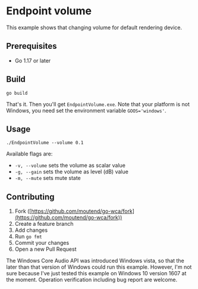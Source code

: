# Endpoint volume

This example shows that changing volume for default rendering device.

## Prerequisites

- Go 1.17 or later

## Build

```console
go build
```

That's it. Then you'll get `EndpointVolume.exe`. Note that your platform is not Windows, you need set the environment variable `GOOS='windows'`.

## Usage

```console
./EndpointVolume --volume 0.1
```

Available flags are:

- `-v, --volume` sets the volume as scalar value
- `-g, --gain` sets the volume as level (dB) value
- `-m, --mute` sets mute state

## Contributing

1. Fork ([https://github.com/moutend/go-wca/fork](https://github.com/moutend/go-wca/fork))
1. Create a feature branch
1. Add changes
1. Run `go fmt`
1. Commit your changes
1. Open a new Pull Request

The Windows Core Audio API was introduced Windows vista, so that the later than that version of Windows could run this example. However, I'm not sure because I've just tested this example on Windows 10 version 1607 at the moment. Operation verification including bug report are welcome.
